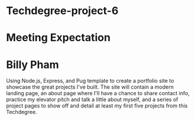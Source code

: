 # Techdegree-project-6
# Meeting Expectation
# Billy Pham

Using Node.js, Express, and Pug template to create a portfolio site to showcase the great projects I've built.
The site will contain a modern landing page, an about page where I'll have a chance to share contact info, practice my elevator pitch and talk a little about myself, and a series of project pages to show off and detail at least my first five projects from this Techdegree.
